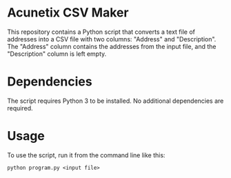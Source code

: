 # Acunetix CSV Maker
This repository contains a Python script that converts a text file of addresses into a CSV file with two columns: "Address" and "Description". The "Address" column contains the addresses from the input file, and the "Description" column is left empty.

# Dependencies
The script requires Python 3 to be installed. No additional dependencies are required.

# Usage
To use the script, run it from the command line like this:
```console
python program.py <input file>
```
